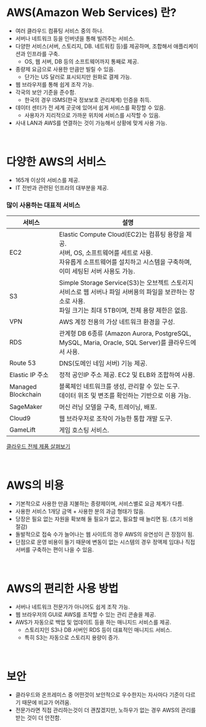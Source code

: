 # AWS(Amazon Web Services) 란?

* 여러 클라우드 컴퓨팅 서비스 중의 하나.
* 서버나 네트워크 등을 인버넷을 통해 빌려주는 서비스.
* 다양한 서비스(서버, 스토리지, DB. 네트워킹 등)를 제공하며, 조합해서 애플리케이션과 인프라를 구축.
    * OS, 웹 서버, DB 등의 소프트웨어까지 통째로 제공.
* 종량제 요금으로 사용한 만큼만 빌릴 수 있음.
    * 단가는 US 달러로 표시되지만 원화로 결제 가능.
* 웹 브라우저를 통해 쉽게 조작 가능.
* 각국의 보안 기준을 준수함.
    * 한국의 경우 ISMS(한국 정보보호 관리체계) 인증을 취득.
* 데이터 센터가 전 세계 곳곳에 있어서 쉽게 서비스를 확장할 수 있음.
    * 사용자가 지리적으로 가까운 위치에 서비스를 시작할 수 있음.
* 사내 LAN과 AWS를 연결하는 것이 가능해서 상황에 맞게 사용 가능.


<br/>

# 다양한 AWS의 서비스

* 165개 이상의 서비스를 제공.
* IT 전반과 관련된 인프라의 대부분을 제공.

### 많이 사용하는 대표적 서비스

|서비스|설명|
|--|--|
|EC2|Elastic Compute Cloud(EC2)는 컴퓨팅 용량을 제공.<br>서버, OS, 소프트웨어를 세트로 사용.<br/>자유롭게 소프트웨어를 설치하고 시스템을 구축하며, 이미 세팅된 서버 사용도 가능.|
|S3|Simple Storage Service(S3)는 오브젝트 스토리지 서비스로 웹 서버나 파일 서버용의 파일을 보관하는 장소로 사용.<br/>파일 크기는 최대 5TB이며, 전체 용량 제한은 없음.|
|VPN|AWS 계정 전용의 가상 네트워크 환경을 구성.|
|RDS|관계형 DB 6종류 (Amazon Aurora, PostgreSQL, MySQL, Maria, Oracle, SQL Server)를 클라우드에서 사용.|
|Route 53|DNS(도메인 네임 서버) 기능 제공.|
|Elastic IP 주소|정적 공인IP 주소 제공. EC2 및 ELB와 조합하여 사용.|
|Managed Blockchain|블록체인 네트워크를 생성, 관리할 수 있는 도구.<br/> 데이터 위조 및 변조를 확인하는 기반으로 이용 가능.|
|SageMaker|머신 러닝 모델을 구축, 트레이닝, 배포.|
|Cloud9|웹 브라우저로 조작이 가능한 통합 개발 도구.|
|GameLift|게임 호스팅 서비스.|

[클라우드 전체 제품 살펴보기](https://aws.amazon.com/ko/products/?hp=tile&so-exp=below&aws-products-all.sort-by=item.additionalFields.productNameLowercase&aws-products-all.sort-order=asc&awsf.re%3AInvent=*all&awsf.Free%20Tier%20Type=*all&awsf.tech-category=*all)

<br/>

# AWS의 비용

* 기본적으로 사용한 만큼 지불하는 종량제이며, 서비스별로 요금 체계가 다름.
* 사용한 서비스 1개당 금액 + 사용한 분의 과금 형태가 많음.
* 당장은 필요 없는 자원을 확보해 둘 필요가 없고, 필요할 때 늘리면 됨. (초기 비용 절감)
* 돌발적으로 접숙 수가 늘어나는 웹 사이트의 경우 AWS의 유연성이 큰 장점이 됨.
* 단점으로 운영 비용이 들기 때문에 변동이 없는 시스템의 경우 정액제 임대나 직접 서버를 구축하는 편이 나을 수 있음.

<br/>

# AWS의 편리한 사용 방법

* 서버나 네트워크 전문가가 아니어도 쉽게 조작 가능.
* 웹 브라우저의 GUI로 AWS를 조작할 수 있는 관리 콘솔을 제공.
* AWS가 자동으로 백업 및 업데이트 등을 하는 매니지드 서비스를 제공.
    * 스토리지인 S3나 DB 서버인 RDS 등이 대표적인 매니지드 서비스.
    * 특히 S3는 자동으로 스토리지 용량이 증가.

<br/>

# 보안

* 클라우드와 온프레미스 중 어떤것이 보안적으로 우수한지는 자사마다 기준이 다르기 때문에 비교가 어려움.
* 전문가라면 직접 관리하는것이 더 괜찮겠지만, 노하우가 없는 경우 AWS의 관리를 받는 것이 더 안전함.
    